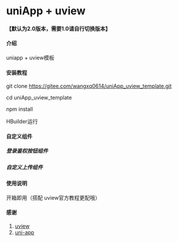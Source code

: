 # uniApp  + uview

#### 【默认为2.0版本，需要1.0请自行切换版本】

#### 介绍
uniapp + uview模板

#### 安装教程

git clone https://gitee.com/wangxq0614/uniApp_uview_template.git

cd uniApp_uview_template

npm install

HBuilder运行

#### 自定义组件

##### 登录鉴权按钮组件
##### 自定义上传组件

#### 使用说明

开箱即用（搭配 uview官方教程更配哦）

#### 感谢

1. [uview](https://www.uviewui.com/)
2. [uni-app](https://uniapp.dcloud.net.cn/)
